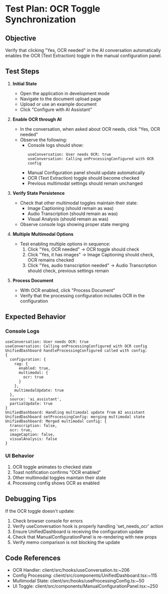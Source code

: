 # Test Plan: OCR Toggle Synchronization

## Objective
Verify that clicking "Yes, OCR needed" in the AI conversation automatically enables the OCR (Text Extraction) toggle in the manual configuration panel.

## Test Steps

1. **Initial State**
   - Open the application in development mode
   - Navigate to the document upload page
   - Upload or use an example document
   - Click "Configure with AI Assistant"

2. **Enable OCR through AI**
   - In the conversation, when asked about OCR needs, click "Yes, OCR needed"
   - Observe the following:
     - Console logs should show:
       ```
       useConversation: User needs OCR: true
       useConversation: Calling onProcessingConfigured with OCR config
       ```
     - Manual Configuration panel should update automatically
     - OCR (Text Extraction) toggle should become checked
     - Previous multimodal settings should remain unchanged

3. **Verify State Persistence**
   - Check that other multimodal toggles maintain their state:
     - Image Captioning (should remain as was)
     - Audio Transcription (should remain as was)
     - Visual Analysis (should remain as was)
   - Observe console logs showing proper state merging

4. **Multiple Multimodal Options**
   - Test enabling multiple options in sequence:
     1. Click "Yes, OCR needed" → OCR toggle should check
     2. Click "Yes, it has images" → Image Captioning should check, OCR remains checked
     3. Click "Yes, audio transcription needed" → Audio Transcription should check, previous settings remain

5. **Process Document**
   - With OCR enabled, click "Process Document"
   - Verify that the processing configuration includes OCR in the configuration

## Expected Behavior

### Console Logs
```
useConversation: User needs OCR: true
useConversation: Calling onProcessingConfigured with OCR config
UnifiedDashboard handleProcessingConfigured called with config:
{
  configuration: {
    rag: {
      enabled: true,
      multimodal: {
        ocr: true
      }
    },
    multimodalUpdate: true
  },
  source: 'ai_assistant',
  partialUpdate: true
}
UnifiedDashboard: Handling multimodal update from AI assistant
UnifiedDashboard setProcessingConfig: merging multimodal state
UnifiedDashboard: Merged multimodal config: {
  transcription: false,
  ocr: true,
  imageCaption: false,
  visualAnalysis: false
}
```

### UI Behavior
1. OCR toggle animates to checked state
2. Toast notification confirms "OCR enabled"
3. Other multimodal toggles maintain their state
4. Processing config shows OCR as enabled

## Debugging Tips

If the OCR toggle doesn't update:

1. Check browser console for errors
2. Verify useConversation hook is properly handling 'set_needs_ocr' action
3. Ensure UnifiedDashboard is receiving the configuration update
4. Check that ManualConfigurationPanel is re-rendering with new props
5. Verify memo comparison is not blocking the update

## Code References

- OCR Handler: client/src/hooks/useConversation.ts:~206
- Config Processing: client/src/components/UnifiedDashboard.tsx:~115
- Multimodal State: client/src/hooks/useProcessingConfig.ts:~50
- UI Toggle: client/src/components/ManualConfigurationPanel.tsx:~250